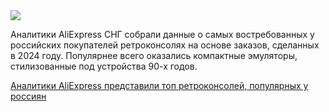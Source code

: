 <!--2025-02-13 14:53:24-->
<div class="yb">
  <div class="rss smaller1 habr"><img src="https://habrastorage.org/getpro/habr/upload_files/a99/b8a/22d/a99b8a22d7aa13072f370a74a61d82f4.jpg" /><p>Аналитики AliExpress СНГ собрали данные о самых востребованных у российских покупателей ретроконсолях на основе заказов, сделанных в 2024 году. Популярнее всего оказались компактные эмуляторы, стилизованные под устройства 90-х годов.</p> <a... <br><a class="light" href="https://habr.com/ru/news/882298/?utm_source=habrahabr&utm_medium=rss&utm_campaign=882298">Аналитики AliExpress представили топ ретроконсолей, популярных у россиян</a></div>
</div>
